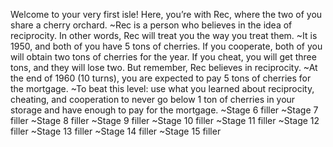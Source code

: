 Welcome to your very first isle! Here, you’re with Rec, where the two of you share a cherry orchard.
~Rec is a person who believes in the idea of reciprocity. In other words, Rec will treat you the way you treat them.
~It is 1950, and both of you have 5 tons of cherries. If you cooperate, both of you will obtain two tons of cherries for the year. If you cheat, you will get three tons, and they will lose two. But remember, Rec believes in reciprocity.
~At the end of 1960 (10 turns), you are expected to pay 5 tons of cherries for the mortgage.
~To beat this level: use what you learned about reciprocity, cheating, and cooperation to never go below 1 ton of cherries in your storage and have enough to pay for the mortgage.
~Stage 6 filler
~Stage 7 filler
~Stage 8 filler
~Stage 9 filler
~Stage 10 filler
~Stage 11 filler
~Stage 12 filler
~Stage 13 filler
~Stage 14 filler
~Stage 15 filler
